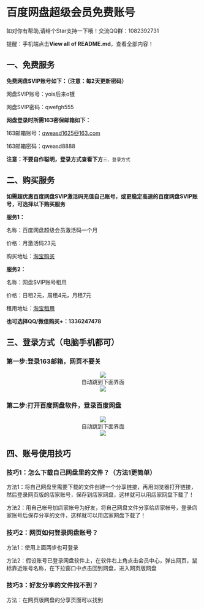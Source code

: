 # 百度网盘超级会员免费账号

如对你有帮助,请给个Star支持一下哦！交流QQ群：1082392731

提醒：手机端点击**View all of README.md**，查看全部内容！

## 一、免费服务

**免费网盘SVIP账号如下：（注意：每2天更新密码）** 

网盘SVIP账号：yois后来o镀

网盘SVIP密码：qwefgh555

**网盘登录时所需163密保邮箱如下：**

163邮箱账号：qweasd1625@163.com

163邮箱密码：qweasd8888

**注意：不要自作聪明，登录方式查看下方**`三、登录方式`

## 二、购买服务

**如需超优惠百度网盘SVIP激活码充值自己账号，或更稳定高速的百度网盘SVIP账号，可选择以下购买服务**

**服务1：**

名称：百度网盘超级会员激活码一个月

价格：月激活码23元

购买地址：[淘宝购买](https://item.taobao.com/item.htm?ft=t&id=614142250531)

**服务2：**

名称：网盘SVIP账号租用

价格：日租2元，周租4元，月租7元

租用地址：[淘宝租用](https://item.taobao.com/item.htm?ft=t&id=614480007543)

**也可选择QQ/微信购买+：1336247478**

## 三、登录方式（电脑手机都可）

### 第一步:登录163邮箱，网页不要关

<div align=center><img src ="https://github.com/zsc1220/BaiduYunVIP/blob/master/pic/01.png"/></div>
<div align=center>自动跳到下面界面</div>
<div align=center><img src ="https://github.com/zsc1220/BaiduYunVIP/blob/master/pic/02.png"/></div>

### 第二步:打开百度网盘软件，登录百度网盘

<div align=center><img src ="https://github.com/zsc1220/BaiduYunVIP/blob/master/pic/03.png"/></div>
<div align=center>自动跳到下面界面</div>
<div align=center><img src ="https://github.com/zsc1220/BaiduYunVIP/blob/master/pic/04.png"/></div>

## 四、账号使用技巧

### 技巧1：怎么下载自己网盘里的文件？（方法1更简单）

方法1：将自己网盘里需要下载的文件创建一个分享链接，再用浏览器打开链接，然后登录网页版的店家账号，保存到店家网盘，这样就可以用店家网盘下载了！ 

方法2：用自己帐号加店家帐号为好友，将自己网盘文件分享给店家帐号，登录店家账号后保存分享的文件，这样就可以用店家网盘下载了！

### 技巧2：网页如何登录网盘账号？

方法1：使用上面两步也可登录

方法2：假设账号已登录网盘软件上，在软件右上角点击会员中心，弹出网页，鼠标靠近账号名称，在下拉窗口中点击回到网盘，进入网页版网盘

### 技巧3：好友分享的文件找不到？

方法：在网页版网盘的分享页面可以找到